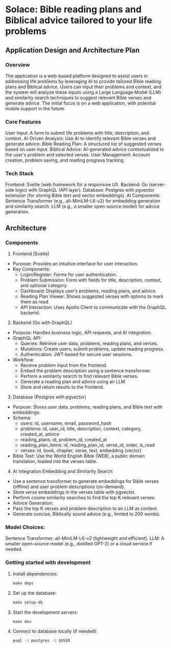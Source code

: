 # Solace: Bible reading plans and Biblical advice tailored to your life problems

## Application Design and Architecture Plan

### Overview
The application is a web-based platform designed to assist users in addressing life problems by leveraging AI to provide tailored Bible reading plans and Biblical advice. Users can input their problems and context, and the system will analyze these inputs using a Large Language Model (LLM) and similarity search techniques to suggest relevant Bible verses and generate advice. The initial focus is on a web application, with potential mobile support in the future.

### Core Features
User Input: A form to submit life problems with title, description, and context.
AI-Driven Analysis: Use AI to identify relevant Bible verses and generate advice.
Bible Reading Plan: A structured list of suggested verses based on user input.
Biblical Advice: AI-generated advice contextualized to the user's problem and selected verses.
User Management: Account creation, problem saving, and reading progress tracking.

### Tech Stack
Frontend: Svelte (web framework for a responsive UI).
Backend: Go (server-side logic) with GraphQL (API layer).
Database: Postgres with pgvector extension (for storing Bible text and vector embeddings).
AI Components:
Sentence Transformer (e.g., all-MiniLM-L6-v2) for embedding generation and similarity search.
LLM (e.g., a smaller open-source model) for advice generation.

## Architecture

### Components
1. Frontend (Svelte)
- Purpose: Provides an intuitive interface for user interaction.
- Key Components:
    - Login/Register: Forms for user authentication.
    - Problem Submission: Form with fields for title, description, context, and optional category.
    - Dashboard: Displays user’s problems, reading plans, and advice.
    - Reading Plan Viewer: Shows suggested verses with options to mark them as read.
    - API Interaction: Uses Apollo Client to communicate with the GraphQL backend.

2. Backend (Go with GraphQL)
- Purpose: Handles business logic, API requests, and AI integration.
- GraphQL API:
    - Queries: Retrieve user data, problems, reading plans, and verses.
    - Mutations: Create users, submit problems, update reading progress.
    - Authentication: JWT-based for secure user sessions.
- Workflow:
    - Receive problem input from the frontend.
    - Embed the problem description using a sentence transformer.
    - Perform a similarity search to find relevant Bible verses.
    - Generate a reading plan and advice using an LLM.
    - Store and return results to the frontend.

3. Database (Postgres with pgvector)
- Purpose: Stores user data, problems, reading plans, and Bible text with embeddings.
- Schema:
    - users: id, username, email, password_hash
    - problems: id, user_id, title, description, context, category, created_at, advice
    - reading_plans: id, problem_id, created_at
    - reading_plan_items: id, reading_plan_id, verse_id, order, is_read
    - verses: id, book, chapter, verse, text, embedding (vector)
- Bible Text: Use the World English Bible (WEB), a public domain translation, loaded into the verses table.

4. AI Integration
Embedding and Similarity Search:
- Use a sentence transformer to generate embeddings for Bible verses (offline) and user problem descriptions (on-demand).
- Store verse embeddings in the verses table with pgvector.
- Perform cosine similarity searches to find the top K relevant verses.
- Advice Generation:
- Pass the top K verses and problem description to an LLM as context.
- Generate concise, Biblically sound advice (e.g., limited to 200 words).

### Model Choices:
Sentence Transformer: all-MiniLM-L6-v2 (lightweight and efficient).
LLM: A smaller open-source model (e.g., distilled GPT-2) or a cloud service if needed.

### Getting started with development

1. Install dependencies:
   ```bash
   make deps
   ```

2. Set up the database:
   ```bash
   make setup-db
   ```

3. Start the development servers:
   ```bash
   make dev
   ```

4. Connect to database locally (if needed):
   ```bash
   psql -d postgres -U $USER
   ```
